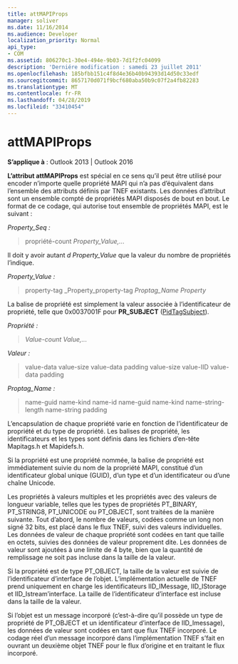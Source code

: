 ```yaml
---
title: attMAPIProps
manager: soliver
ms.date: 11/16/2014
ms.audience: Developer
localization_priority: Normal
api_type:
- COM
ms.assetid: 806270c1-30e4-494e-9b03-7d1f2fc04099
description: 'Derniére modification : samedi 23 juillet 2011'
ms.openlocfilehash: 185bfbb151c4f8d4e36b40b94393d14d50c33edf
ms.sourcegitcommit: 8657170d071f9bcf680aba50b9c07f2a4fb82283
ms.translationtype: MT
ms.contentlocale: fr-FR
ms.lasthandoff: 04/28/2019
ms.locfileid: "33410454"
---
```

# <a name="attmapiprops"></a>attMAPIProps

  
  
**S’applique à** : Outlook 2013 | Outlook 2016 
  
**L’attribut attMAPIProps** est spécial en ce sens qu’il peut être utilisé pour encoder n’importe quelle propriété MAPI qui n’a pas d’équivalent dans l’ensemble des attributs définis par TNEF existants. Les données d’attribut sont un ensemble compté de propriétés MAPI disposés de bout en bout. Le format de ce codage, qui autorise tout ensemble de propriétés MAPI, est le suivant :  
  
 _Property_Seq :_
  
> propriété-count  _Property_Value,..._
    
Il doit y avoir autant  _d Property_Value_ que la valeur du nombre de propriétés l’indique. 
  
 _Property_Value :_
  
> property-tag _Property_property-tag  _Proptag_Name Property_
    
La balise de propriété est simplement la valeur associée à l’identificateur de propriété, telle que 0x0037001F pour **PR_SUBJECT** ([PidTagSubject](pidtagsubject-canonical-property.md)).
  
 _Propriété :_
  
>  _Value-count_  _Value,..._
    
 _Valeur :_
  
> value-data value-size value-data padding value-size value-IID value-data padding
    
 _Proptag_Name :_
  
> name-guid name-kind name-id name-guid name-kind name-string-length name-string padding
    
L’encapsulation de chaque propriété varie en fonction de l’identificateur de propriété et du type de propriété. Les balises de propriété, les identificateurs et les types sont définis dans les fichiers d’en-tête Mapitags.h et Mapidefs.h.
  
Si la propriété est une propriété nommée, la balise de propriété est immédiatement suivie du nom de la propriété MAPI, constitué d’un identificateur global unique (GUID), d’un type et d’un identificateur ou d’une chaîne Unicode.
  
Les propriétés à valeurs multiples et les propriétés avec des valeurs de longueur variable, telles que les types de propriétés PT_BINARY, PT_STRING8, PT_UNICODE ou PT_OBJECT, sont traitées de la manière suivante. Tout d’abord, le nombre de valeurs, codées comme un long non signé 32 bits, est placé dans le flux TNEF, suivi des valeurs individuelles. Les données de valeur de chaque propriété sont codées en tant que taille en octets, suivies des données de valeur proprement dite. Les données de valeur sont ajoutées à une limite de 4 byte, bien que la quantité de remplissage ne soit pas incluse dans la taille de la valeur.
  
Si la propriété est de type PT_OBJECT, la taille de la valeur est suivie de l’identificateur d’interface de l’objet. L’implémentation actuelle de TNEF prend uniquement en charge les identificateurs IID_IMessage, IID_IStorage et IID_Istream’interface. La taille de l’identificateur d’interface est incluse dans la taille de la valeur.
  
Si l’objet est un message incorporé (c’est-à-dire qu’il possède un type de propriété de PT_OBJECT et un identificateur d’interface de IID_Imessage), les données de valeur sont codées en tant que flux TNEF incorporé. Le codage réel d’un message incorporé dans l’implémentation TNEF s’fait en ouvrant un deuxième objet TNEF pour le flux d’origine et en traitant le flux incorporé.
  

